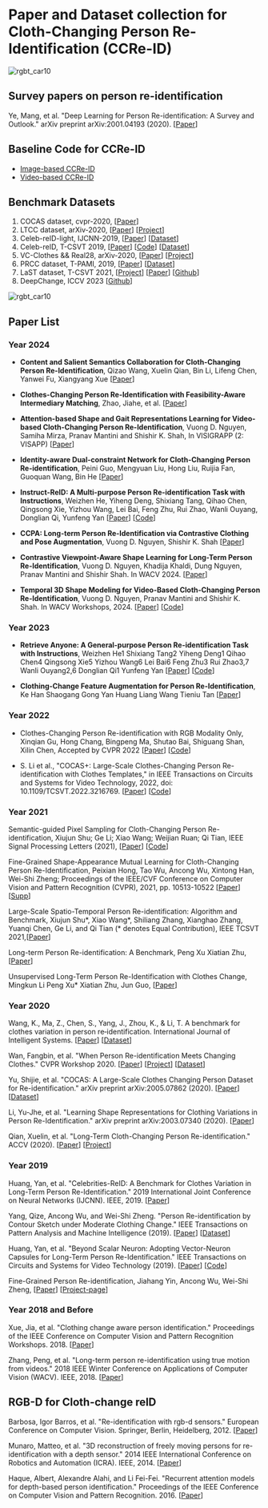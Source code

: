 # Paper and Dataset collection for Cloth-Changing Person Re-Identification (CCRe-ID)

![rgbt_car10](https://github.com/wangxiao5791509/Cloth_Change_Person_reID_Paper_List/blob/master/reid_clothchange.png) 


## Survey papers on person re-identification 
Ye, Mang, et al. "Deep Learning for Person Re-identification: A Survey and Outlook." arXiv preprint arXiv:2001.04193 (2020). [[Paper](https://arxiv.org/pdf/2001.04193)]

## Baseline Code for CCRe-ID

- [Image-based CCRe-ID](https://github.com/guxinqian/Simple-CCReID)
- [Video-based CCRe-ID](https://github.com/dustin-nguyen-qil/VCCReID-Baseline)

## Benchmark Datasets
1. COCAS dataset, cvpr-2020, [[Paper](https://arxiv.org/pdf/2005.07862.pdf)] 
2. LTCC dataset, arXiv-2020, [[Paper](https://arxiv.org/pdf/2005.12633)] [[Project](https://naiq.github.io/LTCC_Perosn_ReID.html)] 
3. Celeb-reID-light, IJCNN-2019, [[Paper](https://ieeexplore.ieee.org/stamp/stamp.jsp?tp=&arnumber=8851957)] [[Dataset](https://1drv.ms/u/s!Ats-N2hYCkEIgckRrtd0HGhUZPqNcw?e=ziRTjb)]
4. Celeb-reID, T-CSVT 2019, [[Paper](https://opus.lib.uts.edu.au/bitstream/10453/137156/4/Binder1.pdf)] [[Code](https://github.com/Huang-3/Celeb-reID)] [[Dataset](https://1drv.ms/u/s!Ats-N2hYCkEIgckQF5M5TCsBF0aQZQ?e=IKG16O)]
5. VC-Clothes && Real28, arXiv-2020, [[Paper](https://arxiv.org/pdf/2003.04070.pdf)] [[Project](https://wanfb.github.io/dataset.html)]
6. PRCC dataset, T-PAMI, 2019, [[Paper](https://arxiv.org/abs/2002.02295)] [[Dataset](https://drive.google.com/file/d/1yTYawRm4ap3M-j0PjLQJ--xmZHseFDLz/view?usp=sharing)]
7. LaST dataset, T-CSVT 2021, [[Project](https://sites.google.com/view/personreid)] [[Paper](https://arxiv.org/abs/2105.15076)] [[Github](https://github.com/shuxjweb/last)] 
8. DeepChange, ICCV 2023 [[Github](https://github.com/PengBoXiangShang/deepchange)]

![rgbt_car10](https://github.com/wangxiao5791509/Cloth_Change_Person_reID_Paper_List/blob/master/ccReID_datasets.png) 



## Paper List 

### Year 2024

* **Content and Salient Semantics Collaboration for Cloth-Changing Person Re-Identification**,
  Qizao Wang, Xuelin Qian, Bin Li, Lifeng Chen, Yanwei Fu, Xiangyang Xue
  [[Paper](https://arxiv.org/abs/2405.16597)] 

* **Clothes-Changing Person Re-Identification with Feasibility-Aware Intermediary Matching**, Zhao, Jiahe, et al. [[Paper](https://arxiv.org/abs/2404.09507)]

* **Attention-based Shape and Gait Representations Learning for Video-based Cloth-Changing Person Re-Identification**,  Vuong D. Nguyen, Samiha Mirza, Pranav Mantini and Shishir K. Shah, In VISIGRAPP (2: VISAPP) [[Paper](https://www.scitepress.org/publishedPapers/2024/123159/pdf/index.html)] 

* **Identity-aware Dual-constraint Network for Cloth-Changing Person Re-identification**, 
  Peini Guo, Mengyuan Liu, Hong Liu, Ruijia Fan, Guoquan Wang, Bin He
  [[Paper](https://arxiv.org/abs/2403.08270)] 

* **Instruct-ReID: A Multi-purpose Person Re-identification Task with Instructions**, Weizhen He, Yiheng Deng, Shixiang Tang, Qihao Chen, Qingsong Xie, Yizhou Wang, Lei Bai, Feng Zhu, Rui Zhao, Wanli Ouyang, Donglian Qi, Yunfeng Yan
  [[Paper](https://arxiv.org/abs/2306.07520)]
  [[Code](https://github.com/hwz-zju/Instruct-ReID)] 

* **CCPA: Long-term Person Re-Identification via Contrastive Clothing and Pose Augmentation**, Vuong D. Nguyen, Shishir K. Shah
  [[Paper](https://arxiv.org/abs/2402.14454)] 

* **Contrastive Viewpoint-Aware Shape Learning for Long-Term Person Re-Identification**, Vuong D. Nguyen, Khadija Khaldi, Dung Nguyen, Pranav Mantini and Shishir Shah. In WACV 2024.
[[Paper](https://openaccess.thecvf.com/content/WACV2024/html/Nguyen_Contrastive_Viewpoint-Aware_Shape_Learning_for_Long-Term_Person_Re-Identification_WACV_2024_paper.html)]

* **Temporal 3D Shape Modeling for Video-Based Cloth-Changing Person Re-Identification**, Vuong D. Nguyen, Pranav Mantini and Shishir K. Shah. In WACV Workshops, 2024.
[[Paper](https://openaccess.thecvf.com/content/WACV2024W/RWS/html/Nguyen_Temporal_3D_Shape_Modeling_for_Video-Based_Cloth-Changing_Person_Re-Identification_WACVW_2024_paper.html)] [[Code](https://github.com/dustin-nguyen-qil/SEMI_VCCReID)]




### Year 2023 

* **Retrieve Anyone: A General-purpose Person Re-identification Task with Instructions**, Weizhen He1 Shixiang Tang2 Yiheng Deng1 Qihao Chen4 Qingsong Xie5 Yizhou Wang6 Lei Bai6 Feng Zhu3 Rui Zhao3,7 Wanli Ouyang2,6 Donglian Qi1 Yunfeng Yan
[[Paper](https://arxiv.org/pdf/2306.07520.pdf)]
[[Code](https://github.com/hwz-zju/Instruct-ReID)]

* **Clothing-Change Feature Augmentation for Person Re-Identification**, Ke Han Shaogang Gong Yan Huang Liang Wang Tieniu Tan 
[[Paper](http://www.eecs.qmul.ac.uk/~sgg/papers/HanEtAl_CVPR2023.pdf)]


### Year 2022 
* Clothes-Changing Person Re-identification with RGB Modality Only, Xinqian Gu, Hong Chang, Bingpeng Ma, Shutao Bai, Shiguang Shan, Xilin Chen, Accepted by CVPR 2022 
[[Paper](https://arxiv.org/pdf/2204.06890.pdf)]
[[Code](https://github.com/guxinqian/Simple-CCReID)]

* S. Li et al., "COCAS+: Large-Scale Clothes-Changing Person Re-identification with Clothes Templates," in IEEE Transactions on Circuits and Systems for Video Technology, 2022, doi: 10.1109/TCSVT.2022.3216769. 
[[Paper](https://ieeexplore.ieee.org/document/9927447)] 
[[Code](https://github.com/Chenhaobin/COCAS-plus)]





### Year 2021 
Semantic-guided Pixel Sampling for Cloth-Changing Person Re-identification, Xiujun Shu; Ge Li; Xiao Wang; Weijian Ruan; Qi Tian, IEEE Signal Processing Letters (2021), [[Paper](https://ieeexplore.ieee.org/document/9463711)] [[Code](https://github.com/shuxjweb/pixel_sampling)]

Fine-Grained Shape-Appearance Mutual Learning for Cloth-Changing Person Re-Identification, Peixian Hong, Tao Wu, Ancong Wu, Xintong Han, Wei-Shi Zheng; Proceedings of the IEEE/CVF Conference on Computer Vision and Pattern Recognition (CVPR), 2021, pp. 10513-10522 [[Paper](https://openaccess.thecvf.com/content/CVPR2021/papers/Hong_Fine-Grained_Shape-Appearance_Mutual_Learning_for_Cloth-Changing_Person_Re-Identification_CVPR_2021_paper.pdf)] [[Supp](https://openaccess.thecvf.com/content/CVPR2021/supplemental/Hong_Fine-Grained_Shape-Appearance_Mutual_CVPR_2021_supplemental.pdf)]

Large-Scale Spatio-Temporal Person Re-identification: Algorithm and Benchmark, Xiujun Shu*, Xiao Wang*, Shiliang Zhang, Xianghao Zhang, Yuanqi Chen, Ge Li, and Qi Tian (* denotes Equal Contribution), IEEE TCSVT 2021,[[Paper](https://arxiv.org/pdf/2105.15076.pdf)] 

Long-term Person Re-identification: A Benchmark, Peng Xu Xiatian Zhu, [[Paper](https://arxiv.org/pdf/2105.14685.pdf)]

Unsupervised Long-Term Person Re-Identification with Clothes Change, Mingkun Li Peng Xu* Xiatian Zhu, Jun Guo, [[Paper](https://arxiv.org/pdf/2202.03087.pdf)] 



### Year 2020 

Wang, K., Ma, Z., Chen, S., Yang, J., Zhou, K., & Li, T. A benchmark for clothes variation in person re‐identification. International Journal of Intelligent Systems. [[Paper](https://sci-hub.st/https://onlinelibrary.wiley.com/doi/abs/10.1002/int.22276)] [[Dataset](https://github.com/nkicsl/NKUP-dataset)]

Wan, Fangbin, et al. "When Person Re-identification Meets Changing Clothes." CVPR Workshop 2020. [[Paper](https://arxiv.org/pdf/2003.04070.pdf)] [[Project](https://wanfb.github.io/dataset.html)] [[Dataset](https://drive.google.com/drive/folders/1gd3PVsbDVlrSzK60BWUf1Y2C6nGMDcRV)]  

Yu, Shijie, et al. "COCAS: A Large-Scale Clothes Changing Person Dataset for Re-identification." arXiv preprint arXiv:2005.07862 (2020). [[Paper](https://arxiv.org/pdf/2005.07862.pdf)]  [[Dataset]()] 

Li, Yu-Jhe, et al. "Learning Shape Representations for Clothing Variations in Person Re-Identification." arXiv preprint arXiv:2003.07340 (2020). [[Paper](https://arxiv.org/pdf/2003.07340)] 

Qian, Xuelin, et al. "Long-Term Cloth-Changing Person Re-identification." ACCV (2020). [[Paper](https://arxiv.org/pdf/2005.12633)]  [[Project](https://naiq.github.io/LTCC_Perosn_ReID.html)] 


 



  

### Year 2019 

Huang, Yan, et al. "Celebrities-ReID: A Benchmark for Clothes Variation in Long-Term Person Re-Identification." 2019 International Joint Conference on Neural Networks (IJCNN). IEEE, 2019. [[Paper](https://ieeexplore.ieee.org/stamp/stamp.jsp?tp=&arnumber=8851957)] 

Yang, Qize, Ancong Wu, and Wei-Shi Zheng. "Person Re-identification by Contour Sketch under Moderate Clothing Change." IEEE Transactions on Pattern Analysis and Machine Intelligence (2019). [[Paper](https://arxiv.org/abs/2002.02295)] [[Dataset](https://drive.google.com/file/d/1yTYawRm4ap3M-j0PjLQJ--xmZHseFDLz/view?usp=sharing)] 

Huang, Yan, et al. "Beyond Scalar Neuron: Adopting Vector-Neuron Capsules for Long-Term Person Re-Identification." IEEE Transactions on Circuits and Systems for Video Technology (2019). [[Paper](https://ieeexplore.ieee.org/abstract/document/8873614/)]  [[Code](https://github.com/Huang-3/Celeb-reID)] 

Fine-Grained Person Re-identification, Jiahang Yin, Ancong Wu, Wei-Shi Zheng, [[Paper](https://isee-ai.cn/~yinjiahang/FGPR_files/fgreid.pdf)] [[Project-page](https://isee-ai.cn/~yinjiahang/FGPR.html)]






### Year 2018 and Before 

Xue, Jia, et al. "Clothing change aware person identification." Proceedings of the IEEE Conference on Computer Vision and Pattern Recognition Workshops. 2018. [[Paper](https://openaccess.thecvf.com/content_cvpr_2018_workshops/papers/w41/Xue_Clothing_Change_Aware_CVPR_2018_paper.pdf)]  

Zhang, Peng, et al. "Long-term person re-identification using true motion from videos." 2018 IEEE Winter Conference on Applications of Computer Vision (WACV). IEEE, 2018. [[Paper](https://ieeexplore.ieee.org/stamp/stamp.jsp?tp=&arnumber=8354164)] 




## RGB-D for Cloth-change reID  

Barbosa, Igor Barros, et al. "Re-identification with rgb-d sensors." European Conference on Computer Vision. Springer, Berlin, Heidelberg, 2012. [[Paper](https://www.researchgate.net/profile/Igor_Barros_Barbosa/publication/235153359_Re-identification_with_RGB-D_Sensors/links/5509b0210cf20ed529e192ed.pdf)] 

Munaro, Matteo, et al. "3D reconstruction of freely moving persons for re-identification with a depth sensor." 2014 IEEE International Conference on Robotics and Automation (ICRA). IEEE, 2014. [[Paper](http://robotics.dei.unipd.it/images/Papers/Conferences/MunaroICRA14b.pdf)] 

Haque, Albert, Alexandre Alahi, and Li Fei-Fei. "Recurrent attention models for depth-based person identification." Proceedings of the IEEE Conference on Computer Vision and Pattern Recognition. 2016. [[Paper](https://www.cv-foundation.org/openaccess/content_cvpr_2016/papers/Haque_Recurrent_Attention_Models_CVPR_2016_paper.pdf)] 
 




